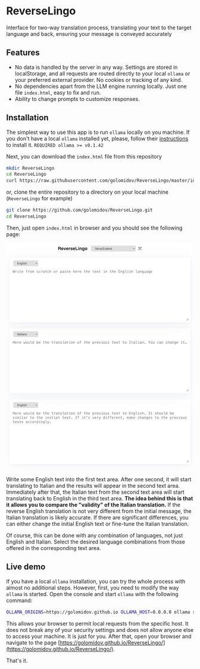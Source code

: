 # ReverseLingo

Interface for two-way translation process, translating your text to the target language and back, ensuring your message is conveyed accurately

## Features

- No data is handled by the server in any way. Settings are stored in localStorage, and all requests are routed directly to your local `ollama` or your preferred external provider. No cookies or tracking of any kind.
- No dependencies apart from the LLM engine running locally. Just one file `index.html`, easy to fix and run.
- Ability to change prompts to customize responses.

## Installation

The simplest way to use this app is to run `ollama` locally on you machine.
If you don't have a local `ollama` installed yet, please, follow their [instructions](https://github.com/ollama/ollama) to install it. `REQUIRED ollama >= v0.1.42`

Next, you can download the `index.html` file from this repository
```sh
mkdir ReverseLingo
cd ReverseLingo
curl https://raw.githubusercontent.com/golomidov/ReverseLingo/master/index.html ./
```
or, clone the entire repository to a directory on your local machine (`ReverseLingo` for example)
```sh
git clone https://github.com/golomidov/ReverseLingo.git
cd ReverseLingo
```
Then, just open `index.html` in browser and you should see the following page:

<img alt="Initial screen" src=".github/images/screenshot1.png">

Write some English text into the first text area. After one second, it will start translating to Italian and the results will appear in the second text area.
Immediately after that, the Italian text from the second text area will start translating back to English in the third text area.
**The idea behind this is that it allows you to compare the "validity" of the Italian translation.**
If the reverse English translation is not very different from the initial message, the Italian translation is likely accurate.
If there are significant differences, you can either change the initial English text or fine-tune the Italian translation.

Of course, this can be done with any combination of languages, not just English and Italian. Select the desired language combinations from those offered in the corresponding text area.

## Live demo
If you have a local `ollama` installation, you can try the whole process with almost no additional steps.
However, first, you need to modify the way `ollama` is started.
Open the console and start `ollama` with the following command:
```sh
OLLAMA_ORIGINS=https://golomidov.github.io OLLAMA_HOST=0.0.0.0 ollama serve
```
This allows your browser to permit local requests from the specific host. It does not break any of your security settings and does not allow anyone else to access your machine. It is just for you.
After that, open your browser and navigate to the page [https://golomidov.github.io/ReverseLingo/](https://golomidov.github.io/ReverseLingo/).

That's it.
